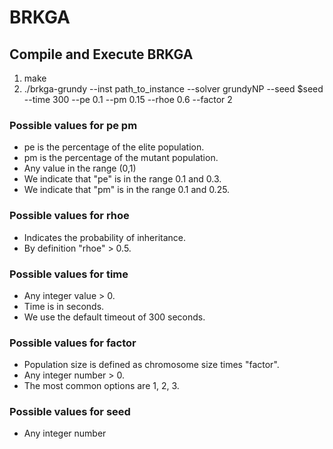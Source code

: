 # BRKGA 

## Compile and Execute BRKGA

1. make
2. ./brkga-grundy --inst path_to_instance --solver grundyNP --seed $seed --time 300 --pe 0.1 --pm 0.15 --rhoe 0.6 --factor 2


### Possible values for pe pm

- pe is the percentage of the elite population.
- pm is the percentage of the mutant population.
- Any value in the range (0,1)
- We indicate that "pe" is in the range 0.1 and 0.3.
- We indicate that "pm" is in the range 0.1 and 0.25.

### Possible values for rhoe

- Indicates the probability of inheritance.
- By definition "rhoe" > 0.5.

### Possible values for time

- Any integer value > 0. 
- Time is in seconds.
- We use the default timeout of 300 seconds.

### Possible values for factor

- Population size is defined as chromosome size times "factor".
- Any integer number > 0.
- The most common options are 1, 2, 3.

### Possible values for seed

- Any integer number
